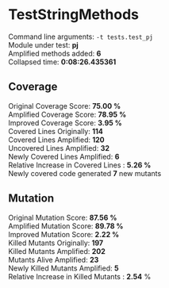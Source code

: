 



# TestStringMethods
  
Command line arguments: `-t tests.test_pj`  
Module under test: **pj**  
Amplified methods added: **6**  
Collapsed time: **0:08:26.435361**
## Coverage
  
Original Coverage Score: **75.00 %**  
Amplified Coverage Score: **78.95 %**  
Improved Coverage Score: **3.95 %**  
Covered Lines Originally: **114**  
Covered Lines Amplified: **120**  
Uncovered Lines Amplified: **32**  
Newly Covered Lines Amplified: **6**  
Relative Increase in Covered Lines : **5.26 %**  
Newly covered code generated **7** new mutants
## Mutation
  
Original Mutation Score: **87.56 %**  
Amplified Mutation Score: **89.78 %**  
Improved Mutation Score: **2.22 %**  
Killed Mutants Originally: **197**  
Killed Mutants Amplified: **202**  
Mutants Alive Amplified: **23**  
Newly Killed Mutants Amplified: **5**  
Relative Increase in Killed Mutants : **2.54** %
